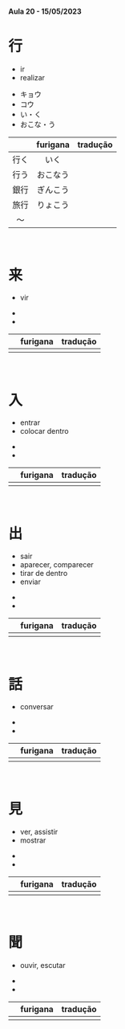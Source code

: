 #### Aula 20 - 15/05/2023


# 行
<ul><li>ir</li><li>realizar</li></ul>

<ul><li>キョウ</li><li>コウ</li><li>い・く</li><li>おこな・う</li></ul>

|  | furigana | tradução |
|:---:|:---:|:---:|
| 行く | いく |  |
| 行う | おこなう |  |
| 銀行 | ぎんこう |  |
| 旅行 | りょこう |  |
| 〜 |  |  |

<br>


# 来
- vir

<ul><li></li><li></li></ul>

|  | furigana | tradução |
|:---:|:---:|:---:|
|  |  |  |

<br>


# 入
<ul><li>entrar</li><li>colocar dentro</li></ul>

<ul><li></li><li></li></ul>

|  | furigana | tradução |
|:---:|:---:|:---:|
|  |  |  |

<br>


# 出
<ul><li>sair</li><li>aparecer, comparecer</li><li>tirar de dentro</li><li>enviar</li></ul>

<ul><li></li><li></li></ul>

|  | furigana | tradução |
|:---:|:---:|:---:|
|  |  |  |

<br>


# 話
- conversar

<ul><li></li><li></li></ul>

|  | furigana | tradução |
|:---:|:---:|:---:|
|  |  |  |

<br>


# 見
<ul><li>ver, assistir</li><li>mostrar</li></ul>

<ul><li></li><li></li></ul>

|  | furigana | tradução |
|:---:|:---:|:---:|
|  |  |  |

<br>


# 聞
- ouvir, escutar

<ul><li></li><li></li></ul>

|  | furigana | tradução |
|:---:|:---:|:---:|
|  |  |  |